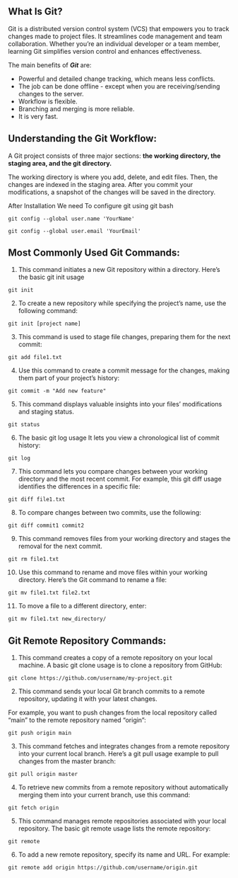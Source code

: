 ## What Is Git?

Git is a distributed version control system (VCS) that empowers you to track changes made to project files. It streamlines code management and team collaboration. Whether you’re an individual developer or a team member, learning Git simplifies version control and enhances effectiveness.

The main benefits of **_Git_** are:
* Powerful and detailed change tracking, which means less conflicts.
* The job can be done offline - except when you are receiving/sending changes to the server.
* Workflow is flexible.
* Branching and merging is more reliable.
* It is very fast.

## Understanding the Git Workflow:

A Git project consists of three major sections: **the working directory, the staging area, and the git directory.**

The working directory is where you add, delete, and edit files. Then, the changes are indexed in the staging area. After you commit your modifications, a snapshot of the changes will be saved in the directory.

After Installation We need To configure git using git bash
```shell
git config --global user.name 'YourName'
```
```shell
git config --global user.email 'YourEmail'
```

## Most Commonly Used Git Commands:

1. This command initiates a new Git repository within a directory. Here’s the basic git init usage

```shell
git init
```
2. To create a new repository while specifying the project’s name, use the following command:
```shell
git init [project name]
```
3. This command is used to stage file changes, preparing them for the next commit:
```shell
git add file1.txt
```
4. Use this command to create a commit message for the changes, making them part of your project’s history:
```shell
git commit -m "Add new feature"
```
5. This command displays valuable insights into your files’ modifications and staging status.
```shell
git status
```
6. The basic git log usage It lets you view a chronological list of commit history: 
```shell
git log
```
7. This command lets you compare changes between your working directory and the most recent commit. For example, this git diff usage identifies the differences in a specific file:
```shell
git diff file1.txt
```
8. To compare changes between two commits, use the following:
```shell
git diff commit1 commit2
```
9. This command removes files from your working directory and stages the removal for the next commit.
```shell
git rm file1.txt
```
10. Use this command to rename and move files within your working directory. Here’s the Git command to rename a file:
```shell
git mv file1.txt file2.txt
```
11. To move a file to a different directory, enter:
```shell
git mv file1.txt new_directory/
```
## Git Remote Repository Commands:
1. This command creates a copy of a remote repository on your local machine. A basic git clone usage is to clone a repository from GitHub:
```shell
git clone https://github.com/username/my-project.git
```
2. This command sends your local Git branch commits to a remote repository, updating it with your latest changes.

For example, you want to push changes from the local repository called “main” to the remote repository named “origin”:
```shell
git push origin main
```
3. This command fetches and integrates changes from a remote repository into your current local branch. Here’s a git pull usage example to pull changes from the master branch:
```shell
git pull origin master
```
4. To retrieve new commits from a remote repository without automatically merging them into your current branch, use this command:
```shell
git fetch origin
```
5. This command manages remote repositories associated with your local repository. The basic git remote usage lists the remote repository:
```shell
git remote
```
6. To add a new remote repository, specify its name and URL. For example:
```shell
git remote add origin https://github.com/username/origin.git
```
